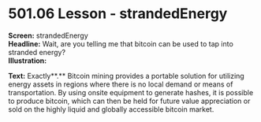 # 501.06 Lesson - strandedEnergy

**Screen:** strandedEnergy\
**Headline:** Wait, are you telling me that bitcoin can be used to tap into stranded energy?\
**Illustration:**

**Text:** Exactly**.** Bitcoin mining provides a portable solution for utilizing energy assets in regions where there is no local demand or means of transportation. By using onsite equipment to generate hashes, it is possible to produce bitcoin, which can then be held for future value appreciation or sold on the highly liquid and globally accessible bitcoin market.

